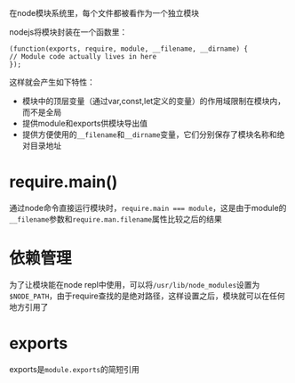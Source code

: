 在node模块系统里，每个文件都被看作为一个独立模块

nodejs将模块封装在一个函数里：
```
(function(exports, require, module, __filename, __dirname) {
// Module code actually lives in here
});
```
这样就会产生如下特性：
* 模块中的顶层变量（通过var,const,let定义的变量）的作用域限制在模块内，而不是全局
* 提供module和exports供模块导出值
* 提供方便使用的`__filename`和`__dirname`变量，它们分别保存了模块名称和绝对目录地址
# require.main()
通过node命令直接运行模块时，`require.main === module`，这是由于module的`__filename`参数和`require.man.filename`属性比较之后的结果
# 依赖管理
为了让模块能在node repl中使用，可以将`/usr/lib/node_modules`设置为`$NODE_PATH`，由于require查找的是绝对路径，这样设置之后，模块就可以在任何地方引用了
# exports
exports是`module.exports`的简短引用